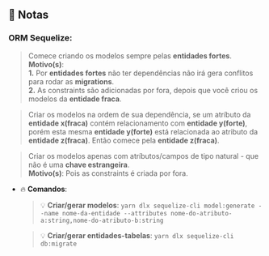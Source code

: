 ## :memo: Notas

### ORM Sequelize:

> Comece criando os modelos sempre pelas **entidades fortes**.  
__Motivo(s)__:  
    **1.** Por **entidades fortes** não ter dependências não irá gera conflitos para rodar as **migrations**.  
    **2.** As constraints são adicionadas por fora, depois que você criou os modelos da **entidade fraca**.

> Criar os modelos na ordem de sua dependência, se um atríbuto da **entidade x(fraca)** contém relacionamento com **entidade y(forte)**, porém esta mesma **entidade y(forte)** está relacionada ao atributo da **entidade z(fraca)**. Então comece pela **entidade z(fraca)**.

> Criar os modelos apenas com atríbutos/campos de tipo natural - que não é uma **chave estrangeira**.  
__Motivo(s)__: Pois as constraints é criada por fora.

* :fire: __Comandos__: 

    > :bulb: __Criar/gerar modelos__: `yarn dlx sequelize-cli model:generate --name nome-da-entidade --attributes nome-do-atributo-a:string,nome-do-atributo-b:string`

    > :bulb: __Criar/gerar entidades-tabelas__: `yarn dlx sequelize-cli db:migrate`